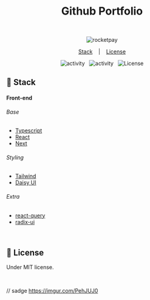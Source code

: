 <h1 align="center"> Github Portfolio </h1>

<br>

<p align="center">
  <img alt="rocketpay" src="https://xesque.rocketseat.dev/platform/1654117672768.svg" />
</p>


<p align="center">
  <a href="#-stack">Stack</a> &nbsp;&nbsp;&nbsp;|&nbsp;&nbsp;&nbsp;
  <a href="#memo-license">License</a>
</p>

<p align="center">
  <img alt="activity" src="https://img.shields.io/github/last-commit/Nyyu/github-portfolio-nextjs?labelColor=121214&color=%2349AA26" />
  &nbsp;
  <img alt="activity" src="https://img.shields.io/github/commit-activity/w/Nyyu/github-portfolio-nextjs?labelColor=121214&color=%2349AA26" />
  &nbsp;
  <img alt="License" src="https://img.shields.io/static/v1?label=license&message=MIT&color=49AA26&labelColor=121214" />
</p>

## 🚀 Stack

#### Front-end

###### Base
- [Typescript](https://www.typescriptlang.org/)
- [React](https://reactjs.org/)
- [Next](https://nextjs.org/)

###### Styling
- [Tailwind](https://tailwindcss.com/)
- [Daisy UI](https://daisyui.com/)

###### Extra

- [react-query](https://react-query-v3.tanstack.com/)
- [radix-ui](https://www.radix-ui.com/)

<br />

## :memo: License

Under MIT license.

<br>

// sadge https://imgur.com/PehJUJ0
